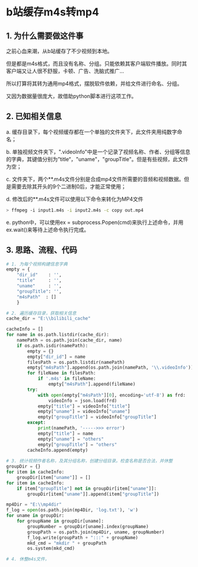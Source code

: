 # b站缓存m4s转mp4



## 1. 为什么需要做这件事

之前心血来潮，从b站缓存了不少视频到本地。

但是都是m4s格式，而且没有名称、分组。只能依赖其客户端软件播放。同时其客户端又让人很不舒服，卡顿、广告、洗脑式推广...

所以打算将其转为通用mp4格式，摆脱软件依赖，并给文件进行命名、分组。

又因为数据量很庞大，故借助python脚本进行这项工作。



## 2. 已知相关信息

a. 缓存目录下，每个视频缓存都在一个单独的文件夹下，此文件夹用纯数字命名；

b. 单独视频文件夹下，".videoInfo"中是一个记录了视频名称、作者、分组等信息的字典，其键值分别为”title“，"uname"，"groupTitle"。但是有些视频，此文件为空；

c. 文件夹下，两个**.m4s文件分别是合成mp4文件所需要的音频和视频数据。但是需要去除其开头的9个二进制0后，才能正常使用；

d. 修改后的**.m4s文件可以使用以下命令来转化为MP4文件

```bash
> ffmpeg -i input1.m4s -i input2.m4s -c copy out.mp4
```

e. python中，可以使用ex = subprocess.Popen(cmd)来执行上述命令，并用ex.wait()来等待上述命令执行完成。



## 3. 思路、流程、代码

```python
# 1. 为每个视频构建信息字典
empty = {
    "dir_id"    : '',
    "title"     : '',
    "uname"     : '',
    "groupTitle": '',
    "m4sPath"  : []
 	}

# 2. 遍历缓存目录，获取相关信息
cache_dir = "E:\\bilibili_cache"

cacheInfo = []
for name in os.path.listdir(cache_dir):
    namePath = os.path.join(cache_dir, name)
    if os.path.isdir(namePath):
        empty = {}
        empty["dir_id"] = name
        filesPath = os.path.listdir(namePath)
        empty["m4sPath"].append(os.path.join(namePath, '\\.videoInfo'))
        for fileName in filesPath:
            if '.m4s' in fileName:
                empty["m4sPath"].append(fileName)
        try:
            with open(empty["m4sPath"][0], encoding='utf-8') as frd:
                videoInfo = json.load(frd)
            empty["title"] = videoInfo["title"]
            empty["uname"] = videoInfo["uname"]
            empty["groupTitle"] = videoInfo["groupTitle"]
        except:
            print(namePath, '----->>> error')
            empty["title"] = name
            empty["uname"] = "others"
            empty["groupTitle"] = "others"
        cacheInfo.append(empty)
        
# 3. 统计视频作者名称，及其分组名称，创建分组目录。检查名称是否合法，并休整
groupDir = {}
for item in cacheInfo:
    groupDir[item["uname"]] = []
for item in cacheInfo:
    if item["groupTitle"] not in groupDir[item["uname"]]:
        groupDir[item["uname"]].append(item["groupTitle"])

mp4Dir = "E:\\mp4dir"
f_log = open(os.path.join(mp4Dir, 'log.txt'), 'w')
for uname in groupDir:
    for groupName in groupDir[uname]:
        groupNumber = groupDir[uname].index(groupName)
        groupPath = os.path.join(mp4Dir, uname, groupNumber)
        f_log.write(groupPath + ":::" + groupName)
        mkd_cmd = "mkdir " + groupPath
        os.system(mkd_cmd)

# 4. 休整m4s文件，
```

